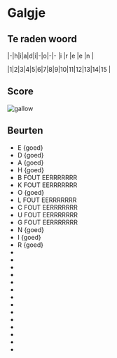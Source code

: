 # Galgje

## Te raden woord

|-|h|i|a|d|i|-|o|-|- |i |r |e |e |n |

|1|2|3|4|5|6|7|8|9|10|11|12|13|14|15 |

## Score
![gallow](./images/6.png)

## Beurten
* E {goed}
* D {goed}
* A {goed}
* H {goed}
* B FOUT EERRRRRRR
* K FOUT EERRRRRRR
* O {goed}
* L FOUT EERRRRRRR
* C FOUT EERRRRRRR
* U FOUT EERRRRRRR
* G FOUT EERRRRRRR
* N {goed}
* I {goed}
* R {goed}
*
*
*
*
*
*
*
*
*
*
*
*
*
*